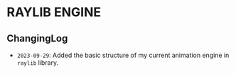 # RAYLIB ENGINE

## ChangingLog
- `2023-09-29`: Added the basic structure of my current animation engine in `raylib` library.
